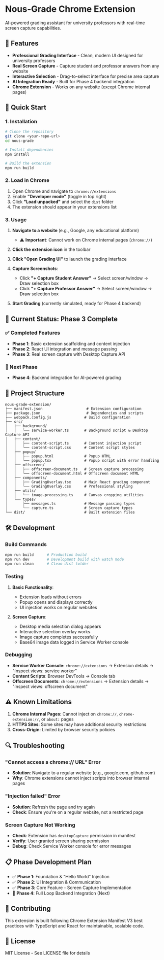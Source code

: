 # Nous-Grade Chrome Extension

AI-powered grading assistant for university professors with real-time screen capture capabilities.

## 🎯 Features

- **Professional Grading Interface** - Clean, modern UI designed for university professors
- **Real Screen Capture** - Capture student and professor answers from any website
- **Interactive Selection** - Drag-to-select interface for precise area capture
- **AI Integration Ready** - Built for Phase 4 backend integration
- **Chrome Extension** - Works on any website (except Chrome internal pages)

## 🚀 Quick Start

### 1. Installation

```bash
# Clone the repository
git clone <your-repo-url>
cd nous-grade

# Install dependencies
npm install

# Build the extension
npm run build
```

### 2. Load in Chrome

1. Open Chrome and navigate to `chrome://extensions`
2. Enable **"Developer mode"** (toggle in top right)
3. Click **"Load unpacked"** and select the `dist` folder
4. The extension should appear in your extensions list

### 3. Usage

1. **Navigate to a website** (e.g., Google, any educational platform)
   - ⚠️ **Important**: Cannot work on Chrome internal pages (`chrome://`)
   
2. **Click the extension icon** in the toolbar

3. **Click "Open Grading UI"** to launch the grading interface

4. **Capture Screenshots**:
   - Click **"+ Capture Student Answer"** → Select screen/window → Draw selection box
   - Click **"+ Capture Professor Answer"** → Select screen/window → Draw selection box

5. **Start Grading** (currently simulated, ready for Phase 4 backend)

## 🔧 Current Status: Phase 3 Complete

### ✅ Completed Features
- **Phase 1**: Basic extension scaffolding and content injection
- **Phase 2**: React UI integration and message passing
- **Phase 3**: Real screen capture with Desktop Capture API

### 🚧 Next Phase
- **Phase 4**: Backend integration for AI-powered grading

## 📁 Project Structure

```
nous-grade-extension/
├── manifest.json                    # Extension configuration
├── package.json                     # Dependencies and scripts
├── webpack.config.js               # Build configuration
├── src/
│   ├── background/
│   │   └── service-worker.ts       # Background script & Desktop Capture API
│   ├── content/
│   │   ├── content-script.ts       # Content injection script
│   │   └── content-script.css      # Content script styles
│   ├── popup/
│   │   ├── popup.html              # Popup HTML
│   │   └── popup.tsx               # Popup script with error handling
│   ├── offscreen/
│   │   ├── offscreen-document.ts   # Screen capture processing
│   │   └── offscreen-document.html # Offscreen document HTML
│   ├── components/
│   │   ├── GradingOverlay.tsx      # Main React grading component
│   │   └── GradingOverlay.css      # Professional styling
│   ├── utils/
│   │   └── image-processing.ts     # Canvas cropping utilities
│   └── types/
│       ├── messages.ts             # Message passing types
│       └── capture.ts              # Screen capture types
└── dist/                           # Built extension files
```

## 🛠️ Development

### Build Commands

```bash
npm run build      # Production build
npm run dev        # Development build with watch mode
npm run clean      # Clean dist folder
```

### Testing

1. **Basic Functionality**:
   - Extension loads without errors
   - Popup opens and displays correctly
   - UI injection works on regular websites

2. **Screen Capture**:
   - Desktop media selection dialog appears
   - Interactive selection overlay works
   - Image capture completes successfully
   - Base64 image data logged in Service Worker console

### Debugging

- **Service Worker Console**: `chrome://extensions` → Extension details → "Inspect views: service worker"
- **Content Scripts**: Browser DevTools → Console tab
- **Offscreen Documents**: `chrome://extensions` → Extension details → "Inspect views: offscreen document"

## ⚠️ Known Limitations

1. **Chrome Internal Pages**: Cannot inject on `chrome://`, `chrome-extension://`, or `about:` pages
2. **HTTPS Sites**: Some sites may have additional security restrictions
3. **Cross-Origin**: Limited by browser security policies

## 🔍 Troubleshooting

### "Cannot access a chrome:// URL" Error
- **Solution**: Navigate to a regular website (e.g., google.com, github.com)
- **Why**: Chrome extensions cannot inject scripts into browser internal pages

### "Injection failed" Error
- **Solution**: Refresh the page and try again
- **Check**: Ensure you're on a regular website, not a restricted page

### Screen Capture Not Working
- **Check**: Extension has `desktopCapture` permission in manifest
- **Verify**: User granted screen sharing permission
- **Debug**: Check Service Worker console for error messages

## 📋 Phase Development Plan

- ✅ **Phase 1**: Foundation & "Hello World" Injection
- ✅ **Phase 2**: UI Integration & Communication  
- ✅ **Phase 3**: Core Feature - Screen Capture Implementation
- 🚧 **Phase 4**: Full Loop Backend Integration (Next)

## 🤝 Contributing

This extension is built following Chrome Extension Manifest V3 best practices with TypeScript and React for maintainable, scalable code.

## 📄 License

MIT License - See LICENSE file for details
